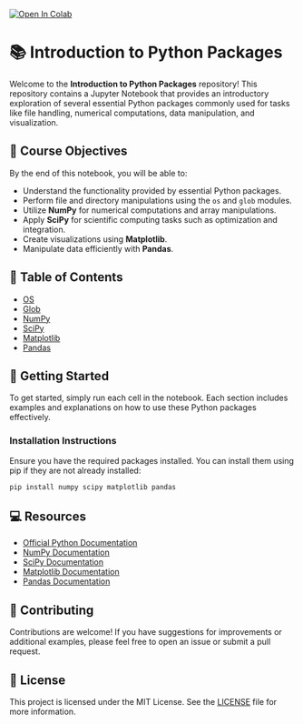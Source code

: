 [![Open In Colab](https://colab.research.google.com/assets/colab-badge.svg)]([https://colab.research.google.com/drive/1Dk8oW2t3bYOc2kPSa1mC34FnSNt986wf])

# 📚 Introduction to Python Packages

Welcome to the **Introduction to Python Packages** repository! This repository contains a Jupyter Notebook that provides an introductory exploration of several essential Python packages commonly used for tasks like file handling, numerical computations, data manipulation, and visualization.

## 🌟 Course Objectives

By the end of this notebook, you will be able to:
- Understand the functionality provided by essential Python packages.
- Perform file and directory manipulations using the `os` and `glob` modules.
- Utilize **NumPy** for numerical computations and array manipulations.
- Apply **SciPy** for scientific computing tasks such as optimization and integration.
- Create visualizations using **Matplotlib**.
- Manipulate data efficiently with **Pandas**.

## 📅 Table of Contents

- [OS](#os)
- [Glob](#glob)
- [NumPy](#numpy)
- [SciPy](#scipy)
- [Matplotlib](#matplotlib)
- [Pandas](#pandas)

## 🚀 Getting Started

To get started, simply run each cell in the notebook. Each section includes examples and explanations on how to use these Python packages effectively.

### Installation Instructions

Ensure you have the required packages installed. You can install them using pip if they are not already installed:

```bash
pip install numpy scipy matplotlib pandas
```

## 💻 Resources

- [Official Python Documentation](https://docs.python.org/3/)
- [NumPy Documentation](https://numpy.org/doc/)
- [SciPy Documentation](https://docs.scipy.org/doc/scipy/)
- [Matplotlib Documentation](https://matplotlib.org/stable/contents.html)
- [Pandas Documentation](https://pandas.pydata.org/docs/)

## 🤝 Contributing

Contributions are welcome! If you have suggestions for improvements or additional examples, please feel free to open an issue or submit a pull request.

## 📝 License

This project is licensed under the MIT License. See the [LICENSE](LICENSE) file for more information.

